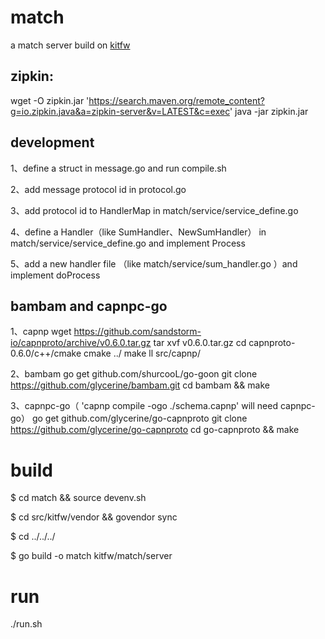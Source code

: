 # match
 a match server build on [kitfw](https://github.com/yangwenhai/kitfw)

## zipkin:
wget -O zipkin.jar 'https://search.maven.org/remote_content?g=io.zipkin.java&a=zipkin-server&v=LATEST&c=exec'
java -jar zipkin.jar   

## development

1、define a struct in message.go  and run compile.sh

2、add message protocol id in protocol.go

3、add protocol id to HandlerMap in match/service/service_define.go

4、define a Handler（like SumHandler、NewSumHandler） in match/service/service_define.go and implement Process

5、add a new handler file （like match/service/sum_handler.go ）and implement doProcess

## bambam and  capnpc-go
1、capnp
wget https://github.com/sandstorm-io/capnproto/archive/v0.6.0.tar.gz
tar xvf v0.6.0.tar.gz 
cd capnproto-0.6.0/c++/cmake
cmake ../
make
ll src/capnp/

2、bambam
go get github.com/shurcooL/go-goon
git clone https://github.com/glycerine/bambam.git 
cd bambam && make

3、capnpc-go（ 'capnp compile -ogo ./schema.capnp' will need capnpc-go）
go get github.com/glycerine/go-capnproto 
git clone https://github.com/glycerine/go-capnproto 
cd go-capnproto && make

# build  

$ cd match  && source devenv.sh

$ cd src/kitfw/vendor && govendor sync

$ cd ../../../

$ go build -o match kitfw/match/server


# run

./run.sh

